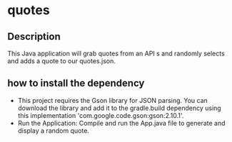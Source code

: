 # quotes

## Description

This Java application will  grab quotes from an API s and randomly selects and adds a quote to our quotes.json.

## how to install the dependency

- This project requires the Gson library for JSON parsing. You can download the library and add it to the gradle.build dependency using this
implementation 'com.google.code.gson:gson:2.10.1'.
- Run the Application: Compile and run the App.java file to generate and display a random quote.
